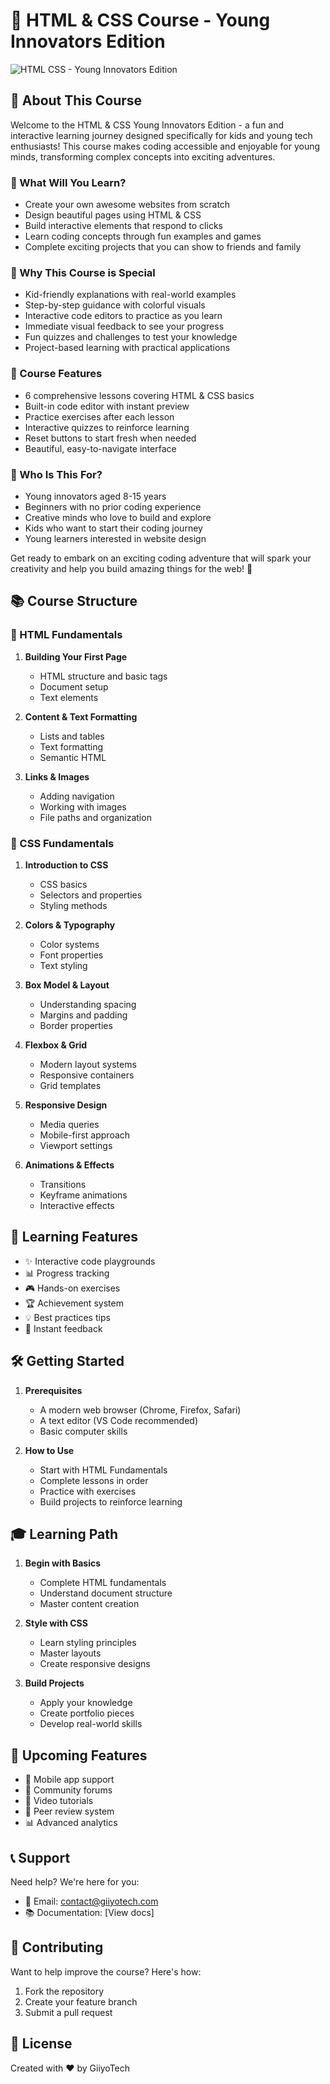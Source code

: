 # 🚀 HTML & CSS Course - Young Innovators Edition
![HTML   CSS - Young Innovators Edition](https://github.com/user-attachments/assets/c53227b6-a013-43d6-9595-2ac7849fdbee)

## 📖 About This Course

Welcome to the HTML & CSS Young Innovators Edition - a fun and interactive learning journey designed specifically for kids and young tech enthusiasts! This course makes coding accessible and enjoyable for young minds, transforming complex concepts into exciting adventures.

### 🎯 What Will You Learn?
- Create your own awesome websites from scratch
- Design beautiful pages using HTML & CSS
- Build interactive elements that respond to clicks
- Learn coding concepts through fun examples and games
- Complete exciting projects that you can show to friends and family

### 🌟 Why This Course is Special
- Kid-friendly explanations with real-world examples
- Step-by-step guidance with colorful visuals
- Interactive code editors to practice as you learn
- Immediate visual feedback to see your progress
- Fun quizzes and challenges to test your knowledge
- Project-based learning with practical applications

### 🎨 Course Features
- 6 comprehensive lessons covering HTML & CSS basics
- Built-in code editor with instant preview
- Practice exercises after each lesson
- Interactive quizzes to reinforce learning
- Reset buttons to start fresh when needed
- Beautiful, easy-to-navigate interface

### 👥 Who Is This For?
- Young innovators aged 8-15 years
- Beginners with no prior coding experience
- Creative minds who love to build and explore
- Kids who want to start their coding journey
- Young learners interested in website design

Get ready to embark on an exciting coding adventure that will spark your creativity and help you build amazing things for the web! 🚀

## 📚 Course Structure

### 📝 HTML Fundamentals
1. **Building Your First Page**
   - HTML structure and basic tags
   - Document setup
   - Text elements
   
2. **Content & Text Formatting**
   - Lists and tables
   - Text formatting
   - Semantic HTML
   
3. **Links & Images**
   - Adding navigation
   - Working with images
   - File paths and organization

### 🎨 CSS Fundamentals
1. **Introduction to CSS**
   - CSS basics
   - Selectors and properties
   - Styling methods
   
2. **Colors & Typography**
   - Color systems
   - Font properties
   - Text styling
   
3. **Box Model & Layout**
   - Understanding spacing
   - Margins and padding
   - Border properties
   
4. **Flexbox & Grid**
   - Modern layout systems
   - Responsive containers
   - Grid templates
   
5. **Responsive Design**
   - Media queries
   - Mobile-first approach
   - Viewport settings
   
6. **Animations & Effects**
   - Transitions
   - Keyframe animations
   - Interactive effects

## 🎯 Learning Features

- ✨ Interactive code playgrounds
- 📊 Progress tracking
- 🎮 Hands-on exercises
- 🏆 Achievement system
- 💡 Best practices tips
- 🔄 Instant feedback

## 🛠️ Getting Started

1. **Prerequisites**
   - A modern web browser (Chrome, Firefox, Safari)
   - A text editor (VS Code recommended)
   - Basic computer skills

2. **How to Use**
   - Start with HTML Fundamentals
   - Complete lessons in order
   - Practice with exercises
   - Build projects to reinforce learning

## 🎓 Learning Path

1. **Begin with Basics**
   - Complete HTML fundamentals
   - Understand document structure
   - Master content creation

2. **Style with CSS**
   - Learn styling principles
   - Master layouts
   - Create responsive designs

3. **Build Projects**
   - Apply your knowledge
   - Create portfolio pieces
   - Develop real-world skills

## 🌟 Upcoming Features

- 📱 Mobile app support
- 👥 Community forums
- 🎥 Video tutorials
- 🤝 Peer review system
- 📊 Advanced analytics

## 📞 Support

Need help? We're here for you:
- 📧 Email: contact@giiyotech.com
- 📚 Documentation: [View docs]

## 🤝 Contributing

Want to help improve the course? Here's how:
1. Fork the repository
2. Create your feature branch
3. Submit a pull request

## 📄 License
Created with ❤️ by GiiyoTech
